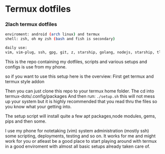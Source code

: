 # Termux dotfiles
### 2lach termux dotfiles

```sh
enviroment: android (arch linux) and termux
shell: zsh, oh my zsh (bash and fish is secondary)

daily use:
vim, vim-plug, ssh, gpg, git, z, starship, golang, nodejs, starship, tldr, nmap and more

```

This is the repo containing my dotfiles, scripts
and various setups and configs is use from my phone.

so if you want to use this setup here is the overview:
First get termux and termux style addon

Then you can just clone this repo to your termux home folder.
The cd into termux-dots/.config/packages
And then run:
`./setup.sh`
this will not mess up your system but it is highly recommended that you read thru the files so you know what your getting into.

The setup script will install quite a few apt packages,node modules, gems, pips and then some.

I use my phone for notetaking (vim) system administration (mostly ssh) some scripting, deployments, testing and so on.
It works for me and might work for you or atleast be a good place to start playing around with termux in a good enviroment with almost all basic setups already taken care of.

